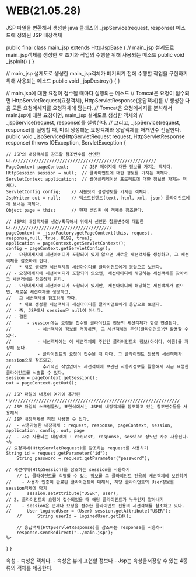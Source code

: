 # WEB(21.05.28)
JSP 파일을 변환해서 생성한 java 클래스의 _jspService(request, response) 메소드에 정의된 JSP 내장객체

public final class main_jsp extends HttpJspBase {
  // main_jsp 설계도로 main_jsp객체를 생성한 후 초기화 작업의 수행을 위해 사용되는 메소드
  public void _jspInit() {
  }

  // main_jsp 설계도로 생성한 main_jsp객체가 폐기되기 전에 수행할 작업을 구현하기 위해 사용되는 메소드
  public void _jspDestroy() {
  }

  // main.jsp에 대한 요청이 접수될 때마다 실행되는 메소드
  // Tomcat은 요청이 접수되면 HttpServletRequest(요청객체), HttpServletResponse(응답객체)를
  // 생성한 다음 모든 요청메세지를 요청객체에 담는다.
  // Tomcat은 요청메세지를 분석해서 main.jsp에 대한 요청이면, main_jsp 설계도로 생성한 객체의
  // _jspService(request, response)를 실행한다.
  // 그리고, _jspService(request, response)를 실행할 때, 미리 생성해둔 요청객체와 응답객체를 매개변수 전달한다.
  public void _jspService(HttpServletRequest request, HttpServletResponse response)
      throws IOException, ServletException {

    // JSP의 내장객체를 참조할 참조변수를 선언한다.///////////////////////////////////////////////////////
    PageContext pageContext;	 // JSP 페이지에 대한 정보를 가지는 객체다.
    HttpSession session = null;	 // 클라이언트에 대한 정보를 가지는 객체다.
    ServletContext application;	 // 웹애플리케이션 프로젝트에 대한 정보를 가지는 객체다.
    ServletConfig config;	 // 서블릿의 설정정보를 가지는 객체다.
    JspWriter out = null;	 // 텍스트컨텐츠(text, html, xml, json) 클라이언트에게 보내는 객체다.
    Object page = this;		 // 현재 생성된 이 객체를 참조한다.
   
    // JSP의 내장객체를 생성/획득해서 위에서 선언한 참조변수에 대입한다.//////////////////////////////////////
    pageContext = _jspxFactory.getPageContext(this, request, response,null, true, 8192, true);
    application = pageContext.getServletContext();
    config = pageContext.getServletConfig();
    // - 요청메세지에 세션아이디가 포함되어 있지 않으면 새로운 세션객체를 생성하고, 그 세션객체를 참조하게 한다.
    //   * 새로 생성한 세션객체의 세션아이디를 클라이언트에게 응답으로 보낸다.
    // - 요청메세지에 세션아이디가 포함되어 있으면, 세션아이디에 해당하는 세션객체를 찾아서 그 세션객체를 참조하게 한다.
    // - 요청메세지에 세션아이디가 포함되어 있지만, 세션아이디에 해당하는 세션객체가 없으면, 새로운 세션객체를 생성하고,
    //   그 세션객체를 참조하게 한다.
    //   * 새로 생성한 세션객체의 세션아이디를 클라이언트에게 응답으로 보낸다.
    // - 즉, JSP에서 session은 null이 아니다.
    // - 결론 
    // 		- session에는 요청을 접수한 클라이언트 전용의 세션객체가 항상 연결된다.
    //         	- 세션객체에 정보를 저장하면, 그 세션객체의 주인(클라이언트)만 활용할 수 있다.
    //         	- 세션객체에는 이 세션객체의 주인인 클라이언트의 정보(아이디, 이름)를 저장해 둔다.
    //         	- 클라이언트의 요청이 접수될 때 마다, 그 클라이언트 전용의 세션객체가 session으로 참조되고,
    //            추가적인 작업없이도 세션객체에 보관된 사용자정보를 활용해서 지금 요청한 클라이언트를 식별할 수 있다.
    session = pageContext.getSession();	
    out = pageContext.getOut();
     
    // JSP 파일의 내용이 여기에 추가된다/////////////////////////////////////////////////////////////////
    // JSP 파일의 스크립틀릿, 표현식에서는 JSP의 내장객체를 참조하고 있는 참조변수들을 사용해서
    // JSP 내장객체를 직접 사용할 수 있다.
    // 	- 사용가능한 내장객체 : request, response, pageContext, session, application, config, out, page
    //  - 자주 사용되는 내장객체 : request, response, session 정도만 자주 사용된다.
    <%
	// 요청객체(HttpServletRequest)를 참조하는 request를 사용하기
	String id = request.getParameter("id");
        String password = request.getParameter("password");

	// 세션객체(HttpSession)를 참조하는 session를 사용하기
        // 1. 클라이언트를 식별할 수 있는 정보를 그 클라이언트 전용의 세션객체에 보관하기
	//    - 사용자 인증이 완료된 클라이언트에 대해서, 해당 클라이언트의 User정보를 session객체에 담기
	//      session.setAttribute("USER", user);
	// 2. 클라이언트의 요청이 접수되었을 때 해당 클라이언트가 누구인지 알아내기
	//    - session은 언제나 요청을 접수한 클라이언트 전용의 세션객체를 참조하고 있다.
	//      User loginedUser = (User) session.getAttribute("USER");
        //      String userId = loginedUser.getId();

        // 응답객체(HttpServletResponse)를 참조하는 response를 사용하기
        response.sendRedirect("../main.jsp");
    %>

  }
}

속성
	- 속성은 객체다.
	- 속성은 뷰에 표현할 정보다
	- Jsp는 속성을저장할 수 있는 4종류의 객체를 제공한다.
	
